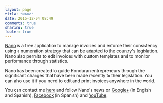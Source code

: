 ```yaml
---
layout: page
title: "Nano"
date: 2015-12-04 08:49
comments: true
sharing: true
footer: true
---
```


[Nano](https://nano.litesln.com) is a free application to manage invoices and enforce their consistency using a numeration strategy that can be adapted to the country's legislation. Nano also permits to edit invoices with custom templates and to monitor performance through statistics.

Nano has been created to guide Honduran entrepreneurs through the significant changes that have been made recently to their legislation. You can also use it if you need to edit and print invoices anywhere in the world.

You can contact me [here](mailto:contact@litesln.com) and follow Nano's news on [Google+](https://plus.google.com/115367093201467260566) (in English and Spanish), [Facebook](https://www.facebook.com/LiteSln-438977382967030) (in Spanish) and [YouTube](https://www.youtube.com/channel/UCKEMdz8YKL0-XlyDkLngKIQ).
